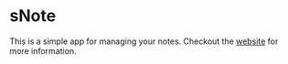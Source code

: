 # sNote

This is a simple app for managing your notes. Checkout the [website](https://e4rdx.github.io/projects/snote.html) for more information.